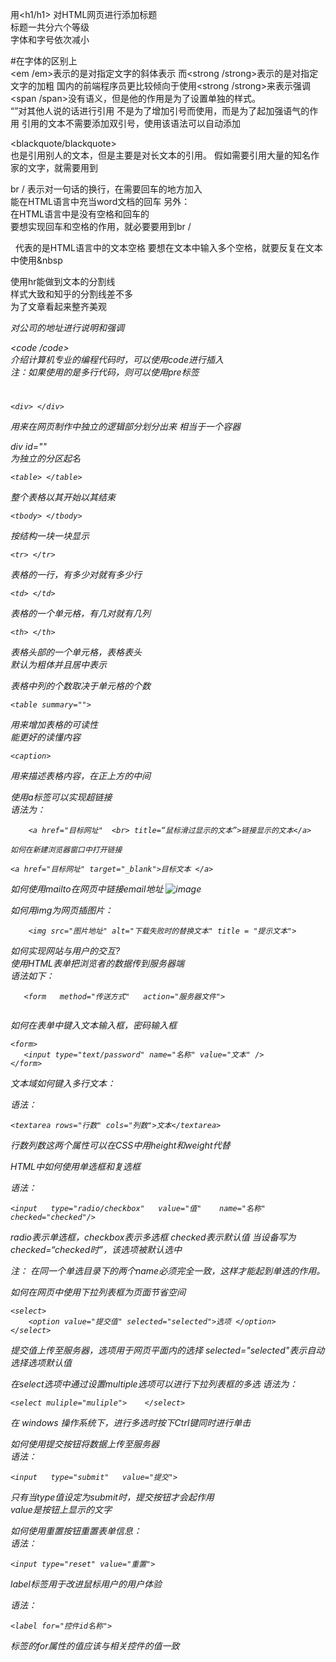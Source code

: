 用<h1/h1>
对HTML网页进行添加标题<br>
标题一共分六个等级<br>
字体和字号依次减小

#在字体的区别上<br>
 <em /em>表示的是对指定文字的斜体表示
而<strong /strong>表示的是对指定文字的加粗
国内的前端程序员更比较倾向于使用<strong /strong>来表示强调</br>
<span /span>没有语义，但是他的作用是为了设置单独的样式。</br>
<q></q>对其他人说的话进行引用
不是为了增加引号而使用，而是为了起加强语气的作用
引用的文本不需要添加双引号，使用该语法可以自动添加


<blackquote/blackquote>      <br>
也是引用别人的文本，但是主要是对长文本的引用。
假如需要引用大量的知名作家的文字，就需要用到<blackquote>

br / 表示对一句话的换行，在需要回车的地方加入<br />
能在HTML语言中充当word文档的回车
另外：<br>
在HTML语言中是没有空格和回车的<br>
要想实现回车和空格的作用，就必要要用到br /

&nbsp;
代表的是HTML语言中的文本空格
要想在文本中输入多个空格，就要反复在文本中使用&nbsp

使用hr能做到文本的分割线<br>
样式大致和知乎的分割线差不多<br>
为了文章看起来整齐美观

<address /address<br>
对公司的地址进行说明和强调<br>

<code /code>  <br>
介绍计算机专业的编程代码时，可以使用code进行插入<br>
注：如果使用的是多行代码，则可以使用pre标签
#
```
<div> </div>
```
用来在网页制作中独立的逻辑部分划分出来
相当于一个容器

div id=""  <br>
为独立的分区起名
<br>
```
<table> </table>
```
整个表格以其开始以其结束
```
<tbody> </tbody>
```
按结构一块一块显示

```
<tr> </tr>
```
表格的一行，有多少对<tr>就有多少行

```
<td> </td>
```
表格的一个单元格，有几对<td>就有几列

```
<th> </th>
```
表格头部的一个单元格，表格表头 <br>
默认为粗体并且居中表示  <br>

表格中列的个数取决于单元格的个数  <br>

```
<table summary="">
```
用来增加表格的可读性 <br>
能更好的读懂内容

```
<caption>
```
用来描述表格内容，在正上方的中间

使用a标签可以实现超链接  <br>
语法为：
```
    <a href="目标网址"  <br> title=“鼠标滑过显示的文本”>链接显示的文本</a>

如何在新建浏览器窗口中打开链接
```
    <a href="目标网址" target="_blank">目标文本 </a>
    
如何使用mailto在网页中链接email地址
![image](http://note.youdao.com/noteshare?id=87f7b8fcf447b877c512422a54184f65)


如何用img为网页插图片：  <br>
```
    <img src="图片地址" alt="下载失败时的替换文本" title = "提示文本">
```    
 如何实现网站与用户的交互? <br>
 使用HTML表单把浏览者的数据传到服务器端 <br>
 语法如下： <br>
 ```
    <form   method="传送方式"   action="服务器文件">
    
```

如何在表单中键入文本输入框，密码输入框 <br>
```
<form>
   <input type="text/password" name="名称" value="文本" />
</form>
```

文本域如何键入多行文本：

语法：
```
<textarea rows="行数" cols="列数">文本</textarea>
```
行数列数这两个属性可以在CSS中用height和weight代替 <br>

HTML中如何使用单选框和复选框 

语法：
```
<input   type="radio/checkbox"   value="值"    name="名称"   checked="checked"/>
```
radio表示单选框，checkbox表示多选框
checked表示默认值
当设备写为checked=“checked时”，该选项被默认选中

注：
在同一个单选目录下的两个name必须完全一致，这样才能起到单选的作用。

如何在网页中使用下拉列表框为页面节省空间

```
<select>  
    <option value="提交值" selected="selected">选项 </option>
</select>
```
提交值上传至服务器，选项用于网页平面内的选择
selected="selected"表示自动选择选项默认值

在select选项中通过设置multiple选项可以进行下拉列表框的多选
语法为：
```
<select muliple="muliple">    </select>
```
在 windows 操作系统下，进行多选时按下Ctrl键同时进行单击

如何使用提交按钮将数据上传至服务器<br>
语法：
```
<input   type="submit"   value="提交">
```
只有当type值设定为submit时，提交按钮才会起作用<br>
value是按钮上显示的文字<br>

如何使用重置按钮重置表单信息：<br>
语法：
```
<input type="reset" value="重置">
```

label标签用于改进鼠标用户的用户体验

语法：
```
<label for="控件id名称">
```
标签的for属性的值应该与相关控件的值一致
